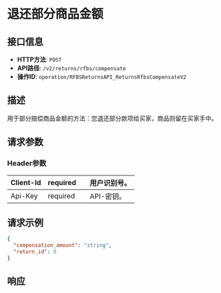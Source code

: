 # 退还部分商品金额

## 接口信息

- **HTTP方法**: `POST`
- **API路径**: `/v2/returns/rfbs/compensate`
- **操作ID**: `operation/RFBSReturnsAPI_ReturnsRfbsCompensateV2`

## 描述

用于部分赔偿商品金额的方法：您退还部分款项给买家，商品则留在买家手中。

## 请求参数

### Header参数

| Client-Id | required |  | 用户识别号。 |
|---|---|---|---|
| Api-Key | required |  | API-密钥。 |

## 请求示例

```json
{
  "compensation_amount": "string",
  "return_id": 0
}
```

## 响应
